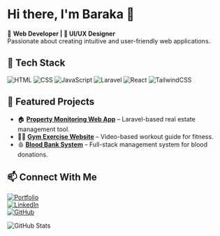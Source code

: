 # Hi there, I'm Baraka 👋  

🚀 **Web Developer | 🎨 UI/UX Designer**  
Passionate about creating intuitive and user-friendly web applications.

## 🔧 Tech Stack
![HTML](https://img.shields.io/badge/HTML5-E34F26?style=flat&logo=html5&logoColor=white)
![CSS](https://img.shields.io/badge/CSS3-1572B6?style=flat&logo=css3&logoColor=white)
![JavaScript](https://img.shields.io/badge/JavaScript-F7DF1E?style=flat&logo=javascript&logoColor=black)
![Laravel](https://img.shields.io/badge/Laravel-FF2D20?style=flat&logo=laravel&logoColor=white)
![React](https://img.shields.io/badge/React-61DAFB?style=flat&logo=react&logoColor=black)
![TailwindCSS](https://img.shields.io/badge/Tailwind%20CSS-38B2AC?style=flat&logo=tailwind-css&logoColor=white)

## 📌 Featured Projects
- 🏠 **[Property Monitoring Web App](#)** – Laravel-based real estate management tool.
- 🏋️‍♂️ **[Gym Exercise Website](#)** – Video-based workout guide for fitness.
- 🩸 **[Blood Bank System](#)** – Full-stack management system for blood donations.

## 📫 Connect With Me
[![Portfolio](https://img.shields.io/badge/Portfolio-Website-FF5722?style=flat&logo=google-chrome&logoColor=white)](https://your-portfolio.com)  
[![LinkedIn](https://img.shields.io/badge/LinkedIn-0077B5?style=flat&logo=linkedin&logoColor=white)](https://linkedin.com/in/yourprofile)  
[![GitHub](https://img.shields.io/badge/GitHub-181717?style=flat&logo=github&logoColor=white)](https://github.com/your-username)  

![GitHub Stats](https://github-readme-stats.vercel.app/api?username=your-username&show_icons=true&theme=radical)


